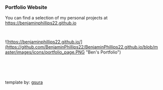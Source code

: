 
### Portfolio Website

You can find a selection of my personal projects at <a href="https://benjaminphillips22.github.io/" target="_blank">https://benjaminphillips22.github.io</a>

<br>

![https://benjaminphillips22.github.io/](https://github.com/BenjaminPhillips22/BenjaminPhillips22.github.io/blob/master/images/icons/portfolio_page.PNG "Ben's Portfolio")


<br>
<br>
<br>
<br>
template by: <a href="https://gsurma.github.io/" target="_blank"> gsura </a>